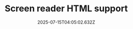 ---
layout: bookmark
title: Screen reader HTML support
tags:
  - Bookmarks
  - Accessibility
  - HTML
date: 2025-07-15T04:05:02.632Z
created: 2025-07-15T04:05:02.632Z
modified: 2025-07-15T04:06:14.717Z
link: https://tetralogical.github.io/screen-reader-HTML-support/
id: 1249011632
excerpt: how screen readers support HTML
image: https://rdl.ink/render/https%3A%2F%2Ftetralogical.github.io%2Fscreen-reader-HTML-support%2F
---